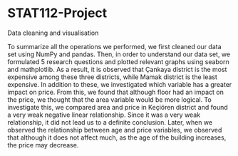 # STAT112-Project
Data cleaning and visualisation


To summarize all the operations we performed, we first cleaned our data set using NumPy and pandas. 
Then, in order to understand our data set, we formulated 5 research questions and plotted relevant graphs using seaborn and mathplotlib.
As a result, it is observed that Çankaya district is the most expensive among these three districts, while Mamak district is the least expensive.
In addition to these, we investigated which variable has a greater impact on price.
From this, we found that although floor had an impact on the price, we thought that the area variable would be more logical.
To investigate this, we compared area and price in Keçiören district and found a very weak negative linear relationship. 
Since it was a very weak relationship, it did not lead us to a definite conclusion. 
Later, when we observed the relationship between age and price variables, we observed that although it does not affect much, as the age of the building increases, the price may decrease.
